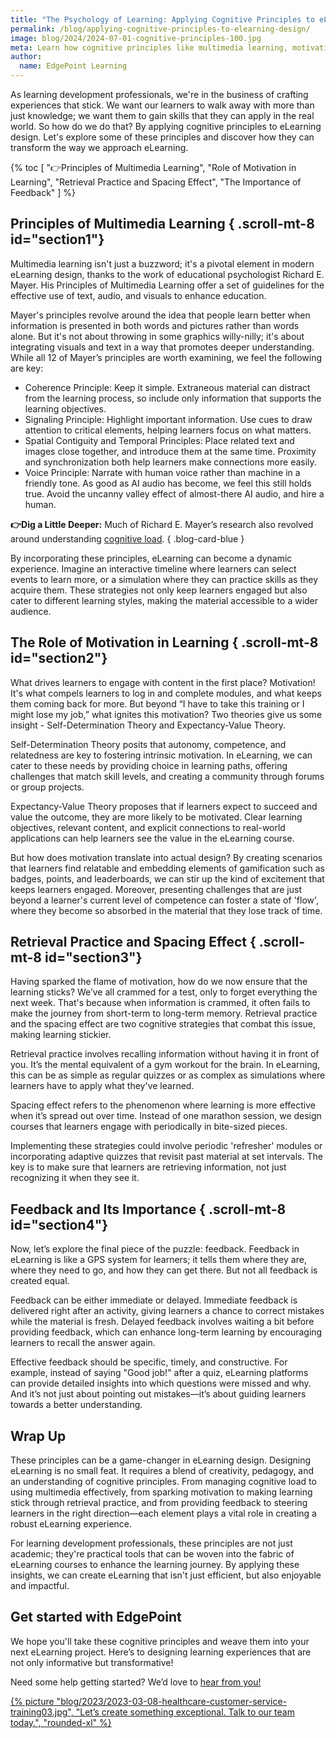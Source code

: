 ```yaml
---
title: "The Psychology of Learning: Applying Cognitive Principles to eLearning Design"
permalink: /blog/applying-cognitive-principles-to-elearning-design/
image: blog/2024/2024-07-01-cognitive-principles-100.jpg
meta: Learn how cognitive principles like multimedia learning, motivation, retrieval practice, and feedback can transform eLearning design. Enhance learner engagement and retention with these expert tips.
author:
  name: EdgePoint Learning
---
```


As learning development professionals, we're in the business of crafting experiences that stick. We want our learners to walk away with more than just knowledge; we want them to gain skills that they can apply in the real world. So how do we do that? By applying cognitive principles to eLearning design. Let's explore some of these principles and discover how they can transform the way we approach eLearning.

{% toc [
  "👉Principles of Multimedia Learning",
  "Role of Motivation in Learning",
  "Retrieval Practice and Spacing Effect",
  "The Importance of Feedback"
] %}

## Principles of Multimedia Learning { .scroll-mt-8 id="section1"}

Multimedia learning isn't just a buzzword; it's a pivotal element in modern eLearning design, thanks to the work of educational psychologist Richard E. Mayer. His Principles of Multimedia Learning offer a set of guidelines for the effective use of text, audio, and visuals to enhance education.

Mayer's principles revolve around the idea that people learn better when information is presented in both words and pictures rather than words alone. But it's not about throwing in some graphics willy-nilly; it's about integrating visuals and text in a way that promotes deeper understanding. While all 12 of Mayer’s principles are worth examining, we feel the following are key:
* Coherence Principle: Keep it simple. Extraneous material can distract from the learning process, so include only information that supports the learning objectives.
* Signaling Principle: Highlight important information. Use cues to draw attention to critical elements, helping learners focus on what matters.
* Spatial Contiguity and Temporal Principles: Place related text and images close together, and introduce them at the same time. Proximity and synchronization both help learners make connections more easily. 
* Voice Principle: Narrate with human voice rather than machine in a friendly tone. As good as AI audio has become, we feel this still holds true. Avoid the uncanny valley effect of almost-there AI audio, and hire a human.

**👉Dig a Little Deeper:** Much of Richard E. Mayer’s research also revolved around understanding [cognitive load](/blog/cognitive-load-theory-2022/).
{ .blog-card-blue }

By incorporating these principles, eLearning can become a dynamic experience. Imagine an interactive timeline where learners can select events to learn more, or a simulation where they can practice skills as they acquire them. These strategies not only keep learners engaged but also cater to different learning styles, making the material accessible to a wider audience.

## The Role of Motivation in Learning { .scroll-mt-8 id="section2"}
What drives learners to engage with content in the first place? Motivation! It's what compels learners to log in and complete modules, and what keeps them coming back for more. But beyond “I have to take this training or I might lose my job,” what ignites this motivation? Two theories give us some insight - Self-Determination Theory and Expectancy-Value Theory.

Self-Determination Theory posits that autonomy, competence, and relatedness are key to fostering intrinsic motivation. In eLearning, we can cater to these needs by providing choice in learning paths, offering challenges that match skill levels, and creating a community through forums or group projects.

Expectancy-Value Theory proposes that if learners expect to succeed and value the outcome, they are more likely to be motivated. Clear learning objectives, relevant content, and explicit connections to real-world applications can help learners see the value in the eLearning course.

But how does motivation translate into actual design? By creating scenarios that learners find relatable and embedding elements of gamification such as badges, points, and leaderboards, we can stir up the kind of excitement that keeps learners engaged. Moreover, presenting challenges that are just beyond a learner's current level of competence can foster a state of 'flow', where they become so absorbed in the material that they lose track of time.

## Retrieval Practice and Spacing Effect { .scroll-mt-8 id="section3"}
Having sparked the flame of motivation, how do we now ensure that the learning sticks? We’ve all crammed for a test, only to forget everything the next week. That's because when information is crammed, it often fails to make the journey from short-term to long-term memory. Retrieval practice and the spacing effect are two cognitive strategies that combat this issue, making learning stickier.

Retrieval practice involves recalling information without having it in front of you. It’s the mental equivalent of a gym workout for the brain. In eLearning, this can be as simple as regular quizzes or as complex as simulations where learners have to apply what they've learned.

Spacing effect refers to the phenomenon where learning is more effective when it’s spread out over time. Instead of one marathon session, we design courses that learners engage with periodically in bite-sized pieces.

Implementing these strategies could involve periodic 'refresher' modules or incorporating adaptive quizzes that revisit past material at set intervals. The key is to make sure that learners are retrieving information, not just recognizing it when they see it.

## Feedback and Its Importance { .scroll-mt-8 id="section4"}
Now, let’s explore the final piece of the puzzle: feedback. Feedback in eLearning is like a GPS system for learners; it tells them where they are, where they need to go, and how they can get there. But not all feedback is created equal.

Feedback can be either immediate or delayed. Immediate feedback is delivered right after an activity, giving learners a chance to correct mistakes while the material is fresh. Delayed feedback involves waiting a bit before providing feedback, which can enhance long-term learning by encouraging learners to recall the answer again.

Effective feedback should be specific, timely, and constructive. For example, instead of saying "Good job!" after a quiz, eLearning platforms can provide detailed insights into which questions were missed and why. And it’s not just about pointing out mistakes—it’s about guiding learners towards a better understanding.

## Wrap Up
These principles can be a game-changer in eLearning design. Designing eLearning is no small feat. It requires a blend of creativity, pedagogy, and an understanding of cognitive principles. From managing cognitive load to using multimedia effectively, from sparking motivation to making learning stick through retrieval practice, and from providing feedback to steering learners in the right direction—each element plays a vital role in creating a robust eLearning experience.

For learning development professionals, these principles are not just academic; they're practical tools that can be woven into the fabric of eLearning courses to enhance the learning journey. By applying these insights, we can create eLearning that isn't just efficient, but also enjoyable and impactful.

## Get started with EdgePoint
We hope you'll take these cognitive principles and weave them into your next eLearning project. Here’s to designing learning experiences that are not only informative but transformative!

Need some help getting started? We’d love to [hear from you!](/form/demo/#contact) 

[{% picture "blog/2023/2023-03-08-healthcare-customer-service-training03.jpg", "Let’s create something exceptional. Talk to our team today.", "rounded-xl" %}](/form/demo/#contact)